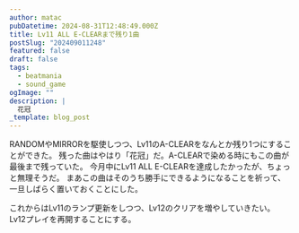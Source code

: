 ```yaml
---
author: matac
pubDatetime: 2024-08-31T12:48:49.000Z
title: Lv11 ALL E-CLEARまで残り1曲
postSlug: "202409011248"
featured: false
draft: false
tags:
  - beatmania
  - sound_game
ogImage: ""
description: |
  花冠
_template: blog_post
---
```


RANDOMやMIRRORを駆使しつつ、Lv11のA-CLEARをなんとか残り1つにすることができた。
残った曲はやはり「花冠」だ。A-CLEARで染める時にもこの曲が最後まで残っていた。
今月中にLv11 ALL E-CLEARを達成したかったが、ちょっと無理そうだ。
まあこの曲はそのうち勝手にできるようになることを祈って、一旦しばらく置いておくことにした。

これからはLv11のランプ更新をしつつ、Lv12のクリアを増やしていきたい。
Lv12プレイを再開することにする。
